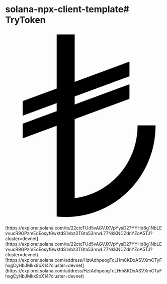 # solana-npx-client-template# TryToken
<img width="936" alt="image" src="https://github.com/cagrik/TryToken-main/blob/main/assets/TLSimge-download.jpg">
[https://explorer.solana.com/tx/22ctcTUd5vAGVJXVpYysD27YYHd8g1NbLEvvucR9GPzmEoEosyf6wktdS1vbz3TGta53mwL77NkKNCZdnYZoA5TJ?cluster=devnet](https://explorer.solana.com/tx/22ctcTUd5vAGVJXVpYysD27YYHd8g1NbLEvvucR9GPzmEoEosyf6wktdS1vbz3TGta53mwL77NkKNCZdnYZoA5TJ?cluster=devnet)
[https://explorer.solana.com/address/HztAdhpeogTcLHm8KDxASVXmCTyFhxgCyHbJMkx9oX14?cluster=devnet](https://explorer.solana.com/address/HztAdhpeogTcLHm8KDxASVXmCTyFhxgCyHbJMkx9oX14?cluster=devnet)


